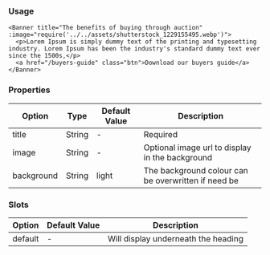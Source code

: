 ### Usage

```
<Banner title="The benefits of buying through auction" :image="require('../../assets/shutterstock_1229155495.webp')">
  <p>Lorem Ipsum is simply dummy text of the printing and typesetting industry. Lorem Ipsum has been the industry's standard dummy text ever since the 1500s,</p>
  <a href="/buyers-guide" class="btn">Download our buyers guide</a>
</Banner>
```

### Properties

| Option | Type | Default Value | Description |
| ------ | ---- | ------------- | ----------- |
| title | String | - | Required |
| image | String | - | Optional image url to display in the background |
| background | String | light | The background colour can be overwritten if need be |



### Slots

| Option | Default Value | Description |
| ------ | ------------- | ----------- |
| default | - | Will display underneath the heading |